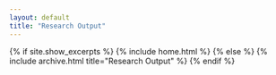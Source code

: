 ```yaml
---
layout: default
title: "Research Output"
---
```


{% if site.show_excerpts %}
  {% include home.html %}
{% else %}
  {% include archive.html title="Research Output" %}
{% endif %}
